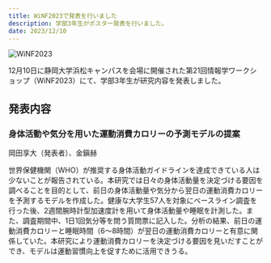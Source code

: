```yaml
---
title: WiNF2023で発表を行いました
description: 学部3年生がポスター発表を行いました。
date: 2023/12/10
---
```


![WiNF2023](WiNF2023.jpg)

12月10日に静岡大学浜松キャンパスを会場に開催された第21回情報学ワークショップ（WiNF2023）にて、学部3年生が研究内容を発表しました。

## 発表内容

### 身体活動や気分を用いた運動消費カロリーの予測モデルの提案

岡田享大（発表者）、金鎭赫

世界保健機関（WHO）が推奨する身体活動ガイドラインを達成できている人は少ないことが報告されている。本研究では日々の身体活動量を決定づける要因を調べることを目的として、前日の身体活動量や気分から翌日の運動消費カロリーを予測するモデルを作成した。健康な大学生57人を対象にベースライン調査を行った後、2週間腕時計型加速度計を用いて身体活動量や睡眠を計測した。また、調査期間中、1日1回気分等を問う質問票に記入した。分析の結果、前日の運動消費カロリーと睡眠時間（6～8時間）が翌日の運動消費カロリーと有意に関係していた。本研究により運動消費カロリーを決定づける要因を見いだすことができ、モデルは運動習慣向上を促すために活用できうる。
